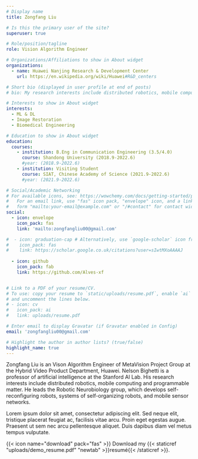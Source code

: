 ```yaml
---
# Display name
title: Zongfang Liu

# Is this the primary user of the site?
superuser: true

# Role/position/tagline
role: Vision Algorithm Engineer

# Organizations/Affiliations to show in About widget
organizations:
  - name: Huawei Nanjing Research & Development Center
    url: https://en.wikipedia.org/wiki/Huawei#R&D_centers

# Short bio (displayed in user profile at end of posts)
# bio: My research interests include distributed robotics, mobile computing and programmable matter.

# Interests to show in About widget
interests:
  - ML & DL
  - Image Restoration
  - Biomedical Engineering

# Education to show in About widget
education:
  courses:
    - institution: B.Eng in Communication Engineering (3.5/4.0)
      course: Shandong University (2018.9-2022.6)
      #year: (2018.9-2022.6)
    - institution: Visiting Student 
      course: SIAT, Chinese Academy of Science (2021.9-2022.6)
      #year: (2021.9-2022.6)

# Social/Academic Networking
# For available icons, see: https://wowchemy.com/docs/getting-started/page-builder/#icons
#   For an email link, use "fas" icon pack, "envelope" icon, and a link in the
#   form "mailto:your-email@example.com" or "/#contact" for contact widget.
social:
  - icon: envelope
    icon_pack: fas
    link: 'mailto:zongfangliu00@gmail.com'

#  - icon: graduation-cap # Alternatively, use `google-scholar` icon from `ai` icon pack
#    icon_pack: fas
#    link: https://scholar.google.co.uk/citations?user=sIwtMXoAAAAJ
    
  - icon: github
    icon_pack: fab
    link: https://github.com/Alves-xf


# Link to a PDF of your resume/CV.
# To use: copy your resume to `static/uploads/resume.pdf`, enable `ai` icons in `params.toml`,
# and uncomment the lines below.
# - icon: cv
#   icon_pack: ai
#   link: uploads/resume.pdf

# Enter email to display Gravatar (if Gravatar enabled in Config)
email: 'zongfangliu00@gmail.com'

# Highlight the author in author lists? (true/false)
highlight_name: true
---
```

Zongfang Liu is an Vison Algorithm Engineer of MetaVision Project Group at the Hybrid Video Product Department, Huawei.
Nelson Bighetti is a professor of artificial intelligence at the Stanford AI Lab. His research interests include distributed robotics, mobile computing and programmable matter. He leads the Robotic Neurobiology group, which develops self-reconfiguring robots, systems of self-organizing robots, and mobile sensor networks.

Lorem ipsum dolor sit amet, consectetur adipiscing elit. Sed neque elit, tristique placerat feugiat ac, facilisis vitae arcu. Proin eget egestas augue. Praesent ut sem nec arcu pellentesque aliquet. Duis dapibus diam vel metus tempus vulputate.

{{< icon name="download" pack="fas" >}} Download my {{< staticref "uploads/demo_resume.pdf" "newtab" >}}resumé{{< /staticref >}}.
